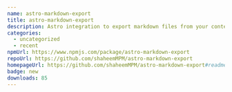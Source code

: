 ```yaml
---
name: astro-markdown-export
title: astro-markdown-export
description: Astro integration to export markdown files from your content collections
categories:
  - uncategorized
  - recent
npmUrl: https://www.npmjs.com/package/astro-markdown-export
repoUrl: https://github.com/shaheemMPM/astro-markdown-export
homepageUrl: https://github.com/shaheemMPM/astro-markdown-export#readme
badge: new
downloads: 85
---
```

